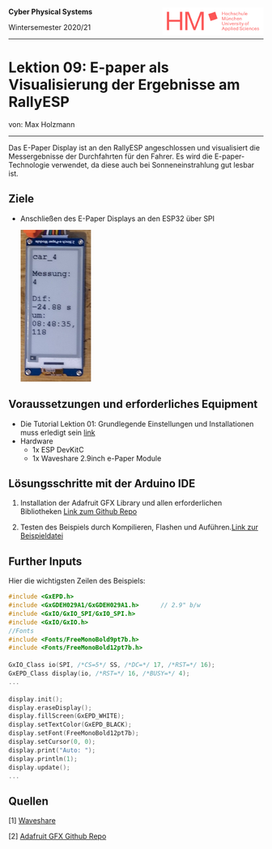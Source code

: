 <!--- Cyber Physical Systems
Author: <Max Holzmann>  Date: <2020 11 29> 
Changes by:
<NAME> - <JJJJ MMM DD> - <comment> 

--->
**Cyber Physical Systems**   <img style="float:right" src="../0000_Global_Files/HM_SchriftzugLogo_RGB.png" width="200">  

Wintersemester 2020/21
***

# Lektion 09: E-paper als Visualisierung der Ergebnisse am RallyESP
von: Max Holzmann
***

Das E-Paper Display ist an den RallyESP angeschlossen und visualisiert die Messergebnisse der Durchfahrten für den Fahrer. Es wird die E-paper-Technologie verwendet, da diese auch bei Sonneneinstrahlung gut lesbar ist.

## Ziele
- Anschließen des E-Paper Displays an den ESP32 über SPI

  <img src="./01_Pictures/e-paper.jpg" height="300">


## Voraussetzungen und erforderliches Equipment
- Die Tutorial Lektion 01: Grundlegende Einstellungen und Installationen muss erledigt sein [link](../0010_General_Setup/README.md)
- Hardware
    - 1x ESP DevKitC
    - 1x Waveshare 2.9inch e-Paper Module

## Lösungsschritte mit der Arduino IDE
1. Installation der Adafruit GFX Library und allen erforderlichen Bibliotheken [Link zum Github Repo](https://github.com/adafruit/Adafruit-GFX-Library)

2. Testen des Beispiels durch Kompilieren, Flashen und Auführen.[Link zur Beispieldatei](00_Code/01_E_Paper_2_9_Example_Arduino_IDE/01_E_Paper_2_9_Example_Arduino_IDE.ino)


## Further Inputs

Hier die wichtigsten Zeilen des Beispiels: 

```c++
#include <GxEPD.h>
#include <GxGDEH029A1/GxGDEH029A1.h>      // 2.9" b/w
#include <GxIO/GxIO_SPI/GxIO_SPI.h>
#include <GxIO/GxIO.h>
//Fonts
#include <Fonts/FreeMonoBold9pt7b.h>
#include <Fonts/FreeMonoBold12pt7b.h>

GxIO_Class io(SPI, /*CS=5*/ SS, /*DC=*/ 17, /*RST=*/ 16);
GxEPD_Class display(io, /*RST=*/ 16, /*BUSY=*/ 4); 
...

display.init();
display.eraseDisplay();
display.fillScreen(GxEPD_WHITE);
display.setTextColor(GxEPD_BLACK);
display.setFont(FreeMonoBold12pt7b);
display.setCursor(0, 0);
display.print("Auto: ");
display.println(1);
display.update();
...
```

## Quellen

[1] [Waveshare](https://www.waveshare.com/wiki/2.9inch_e-Paper_Module)

[2] [Adafruit GFX Github Repo](https://github.com/adafruit/Adafruit-GFX-Library)



